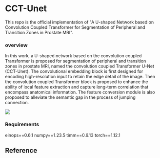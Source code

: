 # CCT-Unet
This repo is the official implementation of "A U-shaped Network based on Convolution Coupled Transformer for Segmentation of Peripheral and Transition Zones in Prostate MRI".

### overview
In this work, a U-shaped network based on the convolution coupled Transformer is proposed for segmentation of peripheral and transition zones in prostate MRI, named the convolution coupled Transformer U-Net (CCT-Unet). The convolutional embedding block is first designed for encoding high-resolution input to retain the edge detail of the image. Then the convolution coupled Transformer block is proposed to enhance the ability of local feature extraction and capture long-term correlation that encompass anatomical information. The feature conversion module is also proposed to alleviate the semantic gap in the process of jumping connection.

![](https://github.com/git-yan/CCT-Unet/blob/main/CCT-Unet%20framework.jpg?raw=true)

### Requirements
einops==0.6.1
numpy==1.23.5
timm==0.6.13
torch==1.12.1

## Reference
